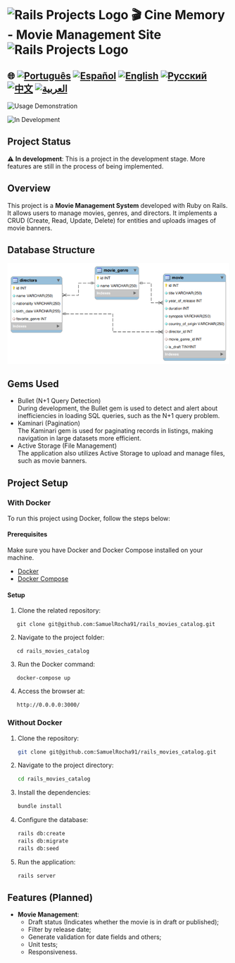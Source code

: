 # <img src="https://encrypted-tbn0.gstatic.com/images?q=tbn:ANd9GcSTWNyzRvZuphTsoQwk0FKqdTWHQEG50IIDgA&s" alt="Rails Projects Logo" width="52" height="40" /> 🎬 Cine Memory - Movie Management Site<img src="https://encrypted-tbn0.gstatic.com/images?q=tbn:ANd9GcSTWNyzRvZuphTsoQwk0FKqdTWHQEG50IIDgA&s" alt="Rails Projects Logo" width="52" height="40" />

## 🌐 [![Português](https://img.shields.io/badge/Português-green)](https://github.com/SamuelRocha91/rails_movies_catalog/blob/main/README.md) [![Español](https://img.shields.io/badge/Español-yellow)](https://github.com/SamuelRocha91/rails_movies_catalog/blob/main/README_es.md) [![English](https://img.shields.io/badge/English-blue)](https://github.com/SamuelRocha91/rails_movies_catalog/blob/main/README_en.md) [![Русский](https://img.shields.io/badge/Русский-lightgrey)](https://github.com/SamuelRocha91/rails_movies_catalog/blob/main/README_ru.md) [![中文](https://img.shields.io/badge/中文-red)](https://github.com/SamuelRocha91/rails_movies_catalog/blob/main/README_ch.md) [![العربية](https://img.shields.io/badge/العربية-orange)](https://github.com/SamuelRocha91/rails_movies_catalog/blob/main/README_ar.md)

![Usage Demonstration](./public/movies.gif)

![In Development](https://img.shields.io/badge/status-In%20Development-yellow)

## Project Status

⚠️ **In development**: This is a project in the development stage. More features are still in the process of being implemented.

## Overview

This project is a **Movie Management System** developed with Ruby on Rails. It allows users to manage movies, genres, and directors. It implements a CRUD (Create, Read, Update, Delete) for entities and uploads images of movie banners.

## Database Structure

![Diagram](./public/diagrama-movies.png)

## Gems Used
- Bullet (N+1 Query Detection)  
During development, the Bullet gem is used to detect and alert about inefficiencies in loading SQL queries, such as the N+1 query problem.
- Kaminari (Pagination)  
The Kaminari gem is used for paginating records in listings, making navigation in large datasets more efficient.
- Active Storage (File Management)  
The application also utilizes Active Storage to upload and manage files, such as movie banners.

## Project Setup

### With Docker

To run this project using Docker, follow the steps below:

#### Prerequisites

Make sure you have Docker and Docker Compose installed on your machine.

- [Docker](https://docs.docker.com/get-docker/)
- [Docker Compose](https://docs.docker.com/compose/install/)

#### Setup

1. Clone the related repository:

```
   git clone git@github.com:SamuelRocha91/rails_movies_catalog.git
```

2. Navigate to the project folder:

```
   cd rails_movies_catalog
```

3. Run the Docker command:

```
   docker-compose up
```

4. Access the browser at:

```
   http://0.0.0.0:3000/
```

### Without Docker

1. Clone the repository:
   ```bash
   git clone git@github.com:SamuelRocha91/rails_movies_catalog.git
   ```

2. Navigate to the project directory:
   ```bash
   cd rails_movies_catalog
   ```

3. Install the dependencies:
   ```bash
   bundle install
   ```

4. Configure the database:
   ```bash
   rails db:create
   rails db:migrate
   rails db:seed
   ```

5. Run the application:
   ```bash
   rails server
   ```

## Features (Planned)

- **Movie Management**:
  - Draft status (Indicates whether the movie is in draft or published);
  - Filter by release date;
  - Generate validation for date fields and others;
  - Unit tests;
  - Responsiveness.
